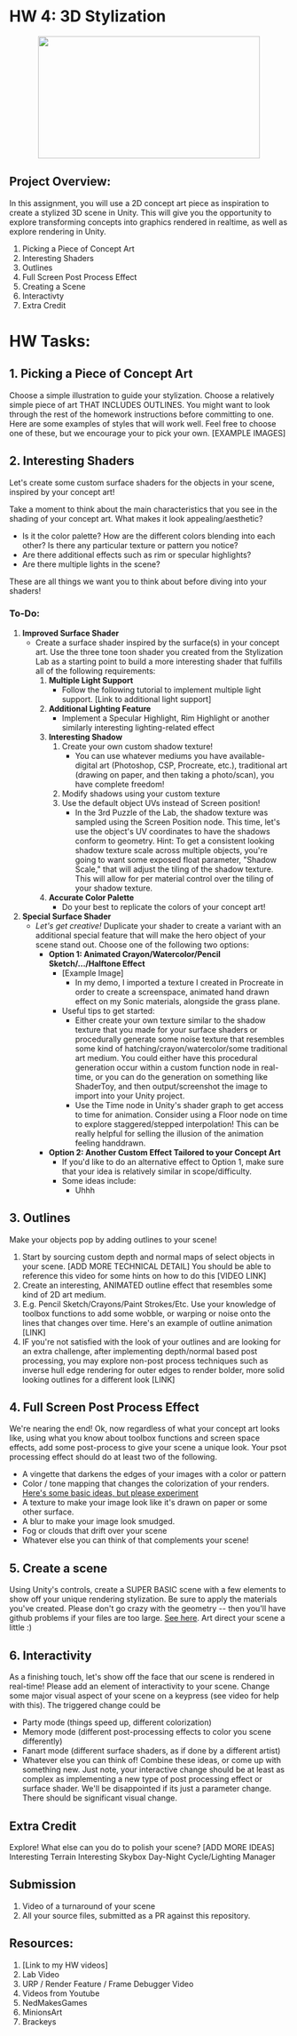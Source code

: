 # HW 4: 3D Stylization

<p align="center">
  <img width="400px" height="220px" src=https://github.com/CIS-566-Fall-2023/hw04-stylization/assets/72320867/e200c9b3-be41-45ff-9f04-f9112ac388e3/>


## Project Overview:
In this assignment, you will use a 2D concept art piece as inspiration to create a stylized 3D scene in Unity. This will give you the opportunity to explore transforming concepts into graphics rendered in realtime, as well as explore rendering in Unity.

1. Picking a Piece of Concept Art
2. Interesting Shaders
3. Outlines
4. Full Screen Post Process Effect
5. Creating a Scene
6. Interactivty
7. Extra Credit

# HW Tasks:

## 1. Picking a Piece of Concept Art
Choose a simple illustration to guide your stylization. Choose a relatively simple piece of art THAT INCLUDES OUTLINES. You might want to look through the rest of the homework instructions before committing to one. Here are some examples of styles that will work well. Feel free to choose one of these, but we encourage your to pick your own.
[EXAMPLE IMAGES]


## 2. Interesting Shaders

Let's create some custom surface shaders for the objects in your scene, inspired by your concept art! 

Take a moment to think about the main characteristics that you see in the shading of your concept art. What makes it look appealing/aesthetic?
  * Is it the color palette? How are the different colors blending into each other? Is there any particular texture or pattern you notice?
  * Are there additional effects such as rim or specular highlights?
  * Are there multiple lights in the scene?

These are all things we want you to think about before diving into your shaders!

### To-Do:
1. **Improved Surface Shader**
   - Create a surface shader inspired by the surface(s) in your concept art. Use the three tone toon shader you created from the Stylization Lab as a starting point to build a more interesting shader that fulfills all of the following requirements:
      1. **Multiple Light Support**
          - Follow the following tutorial to implement multiple light support. [Link to additional light support]
      2. **Additional Lighting Feature**
          - Implement a Specular Highlight, Rim Highlight or another similarly interesting lighting-related effect
      3. **Interesting Shadow**
          1. Create your own custom shadow texture!
              - You can use whatever mediums you have available- digital art (Photoshop, CSP, Procreate, etc.), traditional art (drawing on paper, and then taking a photo/scan), you have complete freedom!
          2. Modify shadows using your custom texture
          3. Use the default object UVs instead of Screen position!
              - In the 3rd Puzzle of the Lab, the shadow texture was sampled using the Screen Position node. This time, let's use the object's UV coordinates to have the shadows conform to geometry. Hint: To get a consistent looking shadow texture scale across multiple objects, you're going to want some exposed float parameter, "Shadow Scale," that will adjust the tiling of the shadow texture. This will allow for per material control over the tiling of your shadow texture.
      3. **Accurate Color Palette**
          - Do your best to replicate the colors of your concept art!
3. **Special Surface Shader**
   - *Let's get creative!* Duplicate your shader to create a variant with an additional special feature that will make the hero object of your scene stand out. Choose one of the following two options:
       - **Option 1: Animated Crayon/Watercolor/Pencil Sketch/.../Halftone Effect**
          - [Example Image]
              - In my demo, I imported a texture I created in Procreate in order to create a screenspace, animated hand drawn effect on my Sonic materials, alongside the grass plane.
          - Useful tips to get started:
              - Either create your own texture similar to the shadow texture that you made for your surface shaders or procedurally generate some noise texture that resembles some kind of hatching/crayon/watercolor/some traditional art medium. You could either have this procedural generation occur within a custom function node in real-time, or you can do the generation on something like ShaderToy, and then output/screenshot the image to import into your Unity project.
              - Use the Time node in Unity's shader graph to get access to time for animation. Consider using a Floor node on time to explore staggered/stepped interpolation! This can be really helpful for selling the illusion of the animation feeling handdrawn.
       - **Option 2: Another Custom Effect Tailored to your Concept Art**
          - If you'd like to do an alternative effect to Option 1, make sure that your idea is relatively similar in scope/difficulty.
          - Some ideas include:
            - Uhhh

## 3. Outlines
Make your objects pop by adding outlines to your scene!
1. Start by sourcing custom depth and normal maps of select objects in your scene. [ADD MORE TECHNICAL DETAIL] You should be able to reference this video for some hints on how to do this [VIDEO LINK]
2. Create an interesting, ANIMATED outline effect that resembles some kind of 2D art medium.
  1. E.g. Pencil Sketch/Crayons/Paint Strokes/Etc. Use your knowledge of toolbox functions to add some wobble, or warping or noise onto the lines that changes over time. Here's an example of outline animation [LINK]
  2. IF you're not satisfied with the look of your outlines and are looking for an extra challenge, after implementing depth/normal based post processing, you may explore non-post process techniques such as inverse hull edge rendering for outer edges to render bolder, more solid looking outlines for a different look [LINK]

## 4. Full Screen Post Process Effect
We're nearing the end! Ok, now regardless of what your concept art looks like, using what you know about toolbox functions and screen space effects, add some post-process to give your scene a unique look. Your psot processing effect should do at least two of the following.
* A vingette that darkens the edges of your images with a color or pattern
* Color / tone mapping that changes the colorization of your renders. [Here's some basic ideas, but please experiment](https://gmshaders.com/tutorials/basic_colors/) 
* A texture to make your image look like it's drawn on paper or some other surface.
* A blur to make your image look smudged.
* Fog or clouds that drift over your scene
* Whatever else you can think of that complements your scene!

## 5. Create a scene
Using Unity's controls, create a SUPER BASIC scene with a few elements to show off your unique rendering stylization. Be sure to apply the materials you've created. Please don't go crazy with the geometry -- then you'll have github problems if your files are too large. [See here](https://docs.github.com/en/repositories/working-with-files/managing-large-files/about-large-files-on-github). Art direct your scene a little :)

## 6. Interactivity
As a finishing touch, let's show off the face that our scene is rendered in real-time! Please add an element of interactivity to your scene. Change some major visual aspect of your scene on a keypress (see video for help with this). The triggered change could be
* Party mode (things speed up, different colorization)
* Memory mode (different post-processing effects to color you scene differently)
* Fanart mode (different surface shaders, as if done by a different artist)
* Whatever else you can think of! Combine these ideas, or come up with something new. Just note, your interactive change should be at least as complex as implementing a new type of post processing effect or surface shader. We'll be disappointed if its just a parameter change. There should be significant visual change.

## Extra Credit
Explore! What else can you do to polish your scene?
[ADD MORE IDEAS]
Interesting Terrain
Interesting Skybox
Day-Night Cycle/Lighting Manager

## Submission
1. Video of a turnaround of your scene
2. All your source files, submitted as a PR against this repository.

## Resources:
1. [Link to my HW videos]
2. Lab Video
3. URP / Render Feature / Frame Debugger Video
4. Videos from Youtube
  1. NedMakesGames
  2. MinionsArt
  3. Brackeys
